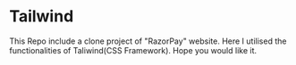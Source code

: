 # Tailwind
This Repo include a clone project of "RazorPay" website. Here I utilised the functionalities of Taliwind(CSS Framework).
Hope you would like it.
